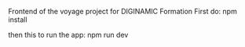 Frontend of the voyage project for DIGINAMIC Formation
First do:
npm install

then this to run the app:
npm run dev
